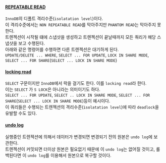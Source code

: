 #### [REPEATABLE READ](https://dev.mysql.com/doc/refman/8.0/en/glossary.html#glos_repeatable_read)
`InnoDB`의 디폴트 격리수준(`isolatation level`)이다.  
이 격리수준에서는 `NON REPEATABLE READ`를 막아주지만 `PHANTOM READ`는 막아주지 못한다.  
트렌젝션이 시작될 떄에 스냅샷을 생성하고 트렌젝션이 끝날때까지 모든 쿼리가 해당 스냅샷을 보고 수행된다.  
아래와 같은 명령어를 수행하면 다른 트렌젝션은 대기하게 된다.  
`UPDATE/DELETE ... WHERE`, `SELECT ... FOR UPDATE`, `LOCK IN SHARE MODE`, `SELECT ... FOR SHARE`(`SELECT ... LOCK IN SHARE MODE`)

#### [locking read](https://dev.mysql.com/doc/refman/8.0/en/glossary.html#glos_locking)
`SELECT` 구문이지만 `InnoDB`에서 락을 걸기도 한다. 이를 `locking read`라 한다.  
이는 `SELECT` 가 `S LOCK`은 아니라는 의미이기도 하다.  
`SELECT ... FOR UPDATE`, `SELECT .. LOCK IN SHARE MODE`, `SELECT ... FOR SHARE`(`SELECT ... LOCK IN SHARE MODE`)등이 예시이다.  
이 쿼리들은 수행되는 트렌젝션의 격리수준(`isolatation level`)에 따라 `deadlock`을 유발할 수도 있다.

#### [undo log](https://dev.mysql.com/doc/refman/8.0/en/glossary.html#glos_undo_log)
실행중인 트렌젝션에 의해서 데이터가 변경되면 변경되기 전의 원본은 `undo log`에 보관한다.  
트렌젝션이 커밋되면 더이상 원본은 필요없기 때문에 이 `undo log`는 없어질 것이고, 롤백된다면 이 `undo log`를 이용해서 원본으로 복구할 것이다.  

